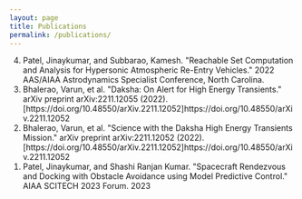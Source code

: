```yaml
---
layout: page
title: Publications
permalink: /publications/
---
```


<ol reversed>
  <li>Patel, Jinaykumar, and Subbarao, Kamesh. "Reachable Set Computation and Analysis for Hypersonic Atmospheric Re-Entry Vehicles." 2022 AAS/AIAA Astrodynamics Specialist Conference, North Carolina.</li>
  <li>Bhalerao, Varun, et al. "Daksha: On Alert for High Energy Transients." arXiv preprint arXiv:2211.12055 (2022).[https://doi.org/10.48550/arXiv.2211.12052]https://doi.org/10.48550/arXiv.2211.12052</li>
  <li>Bhalerao, Varun, et al. "Science with the Daksha High Energy Transients Mission." arXiv preprint arXiv:2211.12052 (2022). 
[https://doi.org/10.48550/arXiv.2211.12052]https://doi.org/10.48550/arXiv.2211.12052</li>
  <li>Patel, Jinaykumar, and Shashi Ranjan Kumar. "Spacecraft Rendezvous and Docking with Obstacle Avoidance using Model Predictive Control." AIAA SCITECH 2023 Forum. 2023</li>
</ol>

